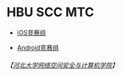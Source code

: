 # HBU SCC MTC

- [iOS竞赛组](https://github.com/HBU/MobileTeminalContest/tree/master/Team)

- [Android竞赛组](https://github.com/HBU/MobileTeminalContest/tree/master/Android)

###### 【[河北大学网络空间安全与计算机学院](http://cs.hbu.cn/)】
